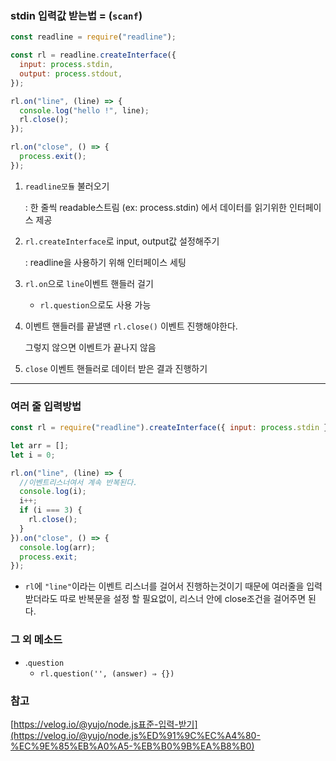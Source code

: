 ### stdin 입력값 받는법 = (`scanf`)

```jsx
const readline = require("readline");

const rl = readline.createInterface({
  input: process.stdin,
  output: process.stdout,
});

rl.on("line", (line) => {
  console.log("hello !", line);
  rl.close();
});

rl.on("close", () => {
  process.exit();
});
```

1. `readline모듈` 불러오기

   : 한 줄씩 readable스트림 (ex: process.stdin) 에서 데이터를 읽기위한 인터페이스 제공

2. `rl.createInterface`로 input, output값 설정해주기

   : readline을 사용하기 위해 인터페이스 세팅

3. `rl.on`으로 `line`이벤트 핸들러 걸기
   - `rl.question`으로도 사용 가능
4. 이벤트 핸들러를 끝낼땐 `rl.close()` 이벤트 진행해야한다.

   그렇지 않으면 이벤트가 끝나지 않음

5. `close` 이벤트 핸들러로 데이터 받은 결과 진행하기

---

### 여러 줄 입력방법

```javascript
const rl = require("readline").createInterface({ input: process.stdin });

let arr = [];
let i = 0;

rl.on("line", (line) => {
  //이벤트리스너여서 계속 반복된다.
  console.log(i);
  i++;
  if (i === 3) {
    rl.close();
  }
}).on("close", () => {
  console.log(arr);
  process.exit;
});
```

- `rl`에 `"line"`이라는 이벤트 리스너를 걸어서 진행하는것이기 때문에 여러줄을 입력받더라도 따로 반복문을 설정 할 필요없이, 리스너 안에 close조건을 걸어주면 된다.

### 그 외 메소드

- .`question`
  - `rl.question('', (answer) ⇒ {})`

### 참고

[https://velog.io/@yujo/node.js표준-입력-받기](https://velog.io/@yujo/node.js%ED%91%9C%EC%A4%80-%EC%9E%85%EB%A0%A5-%EB%B0%9B%EA%B8%B0)
